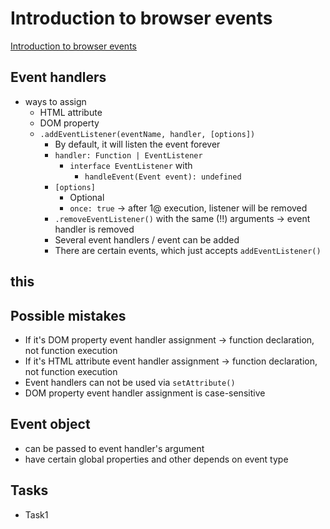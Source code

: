 # Introduction to browser events
[Introduction to browser events](https://javascript.info/introduction-browser-events)

## Event handlers
* ways to assign
  * HTML attribute
  * DOM property
  * `.addEventListener(eventName, handler, [options])`
    * By default, it will listen the event forever
    * `handler: Function | EventListener`
      * `interface EventListener` with
        * `handleEvent(Event event): undefined`
    * `[options]`
      * Optional 
      * `once: true` -> after 1@ execution, listener will be removed
    * `.removeEventListener()` with the same (!!) arguments -> event handler is removed
    * Several event handlers / event can be added
    * There are certain events, which just accepts `addEventListener()`

## this

## Possible mistakes
* If it's DOM property event handler assignment -> function declaration, not function execution
* If it's HTML attribute event handler assignment -> function declaration, not function execution
* Event handlers can not be used via `setAttribute()`
* DOM property event handler assignment is case-sensitive

## Event object
* can be passed to event handler's argument
* have certain global properties and other depends on event type

## Tasks
* Task1